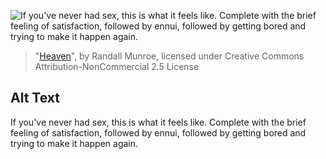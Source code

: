 ![If you've never had sex, this is what it feels like. Complete with the brief feeling of satisfaction, followed by ennui, followed by getting bored and trying to make it happen again.](https://imgs.xkcd.com/comics/heaven.png)
> "[Heaven](https://xkcd.com/888/)", by Randall Munroe, licensed under Creative Commons Attribution-NonCommercial 2.5 License

## Alt Text
If you've never had sex, this is what it feels like. Complete with the brief feeling of satisfaction, followed by ennui, followed by getting bored and trying to make it happen again.
